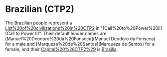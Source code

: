 # Brazilian (CTP2)

The Brazilian people represent a [List%20of%20civilizations%20in%20CTP2](civilization) in "[Call%20to%20Power%20II](Call to Power II)". Their default leader names are [Manuel%20Deodoro%20da%20Fonseca](Manuel Deodoro da Fonseca) for a male and [Marqueza%20de%20Santos](Marqueza de Santos) for a female, and their [Capital%20%28CTP2%29](capital) is [Brasilia](Brasilia).